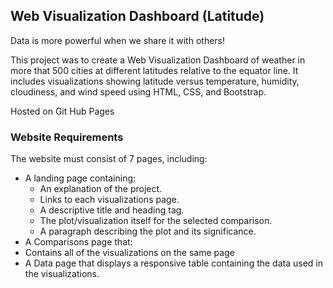 ## Web Visualization Dashboard (Latitude)

Data is more powerful when we share it with others! 

This project was to create a Web Visualization Dashboard of weather in more that 500 cities at different latitudes relative to the equator line. It includes visualizations showing latitude versus temperature, humidity, cloudiness, and wind speed using HTML, CSS, and Bootstrap.

Hosted on Git Hub Pages

### Website Requirements

The website must consist of 7 pages, including:

* A landing page containing:
  * An explanation of the project.
  * Links to each visualizations page. 
  * A descriptive title and heading tag.
  * The plot/visualization itself for the selected comparison.
  * A paragraph describing the plot and its significance.
*   A Comparisons page that:
  * Contains all of the visualizations on the same page 
* A Data page that displays a responsive table containing the data used in the visualizations.
   







